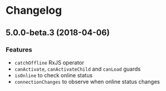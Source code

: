 # Changelog

## 5.0.0-beta.3 (2018-04-06)

### Features

- `catchOffline` RxJS operator
- `canActivate`, `canActivateChild` and `canLoad` guards
- `isOnline` to check online status
- `connectionChanges` to observe when online status changes
